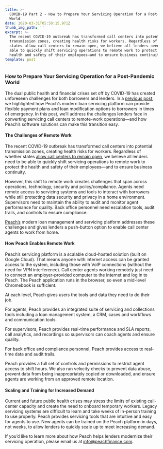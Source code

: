 ```yaml
---
title: >-
  COVID-19 Part 2 - How to Prepare Your Servicing Operation for a Post-Pandemic
  World
date: 2020-03-31T05:50:15.971Z
thumb_img_path: ''
excerpt: >-
  The recent COVID-19 outbreak has transformed call centers into potential
  transmission zones, creating health risks for workers. Regardless of whether
  states allow call centers to remain open, we believe all lenders need to be
  able to quickly shift servicing operations to remote work to protect the
  health and safety of their employees—and to ensure business continuity.
template: post
---
```

### How to Prepare Your Servicing Operation for a Post-Pandemic World

The dual public health and financial crises set off by COVID-19 has created unforeseen challenges for both borrowers and lenders. In a [previous post](https://blogpeachfinancecom.netlify.com/posts/covid-19-part-1-helping-borrowers-through-hard-times/), we highlighted how Peach’s modern loan servicing platform can provide flexible payment plans and loan modification options to borrowers in times of emergency. In this post, we’ll address the challenges lenders face in converting servicing call centers to remote-work operations—and how Peach’s software solutions can make this transition easy.

#### The Challenges of Remote Work

The recent COVID-19 outbreak has transformed call centers into potential transmission zones, creating health risks for workers. Regardless of whether states [allow call centers to remain open](https://www.insidearm.com/news/00046043-new-state-shelter-place-orders-shut-down-/), we believe all lenders need to be able to quickly shift servicing operations to remote work to protect the health and safety of their employees—and to ensure business continuity.

However, this shift to remote work creates challenges that span across operations, technology, security and policy/compliance. Agents need remote access to servicing systems and tools to interact with borrowers while still protecting data security and privacy in a home environment. Supervisors need to maintain the ability to audit and monitor agent performance for quality. Back office personnel need escalation tools, audit trails, and controls to ensure compliance.

[Peach’s](http://www.peachfinance.com) modern loan management and servicing platform addresses these challenges and gives lenders a push-button option to enable call center agents to work from home.

#### How Peach Enables Remote Work

Peach’s servicing platform is a scalable cloud-hosted solution (built on Google Cloud). That means anyone with internet access can be granted access to the system, including those with VoIP connections (without the need for VPN interference). Call center agents working remotely just need to connect an employer-provided computer to the internet and log in to Peach. The Peach application runs in the browser, so even a mid-level Chromebook is sufficient.

At each level, Peach gives users the tools and data they need to do their job.

For agents, Peach provides an integrated suite of servicing and collections tools including a loan management system, a CRM, cases and workflows and communication tools.

For supervisors, Peach provides real-time performance and SLA reports, call analytics, and recordings so supervisors can coach agents and ensure quality.

For back office and compliance personnel, Peach provides access to real-time data and audit trails.

Peach provides a full set of controls and permissions to restrict agent access to shift hours. We also run velocity checks to prevent data abuse, prevent data from being inappropriately copied or downloaded, and ensure agents are working from an approved remote location.

#### Scaling and Training for Increased Demand

Current and future public health crises may stress the limits of existing call-center capacity and create the need to onboard temporary workers. Legacy servicing systems are difficult to learn and take weeks of in-person training to use properly. Peach provides servicing tools that are intuitive and easy for agents to use. New agents can be trained on the Peach platform in days, not weeks, to allow lenders to quickly scale up to meet increasing demand.

If you’d like to learn more about how Peach helps lenders modernize their servicing operation, please email us at [info@peachfinance.com](mailto:info@peachfinance.com).